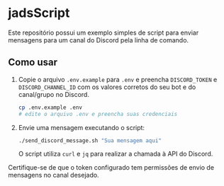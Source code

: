 # jadsScript

Este repositório possui um exemplo simples de script para enviar mensagens para um canal do Discord pela linha de comando.

## Como usar

1. Copie o arquivo `.env.example` para `.env` e preencha `DISCORD_TOKEN` e `DISCORD_CHANNEL_ID` com os valores corretos do seu bot e do canal/grupo no Discord.

   ```bash
   cp .env.example .env
   # edite o arquivo .env e preencha suas credenciais
   ```

2. Envie uma mensagem executando o script:

   ```bash
   ./send_discord_message.sh "Sua mensagem aqui"
   ```
   O script utiliza `curl` e `jq` para realizar a chamada à API do Discord.

Certifique-se de que o token configurado tem permissões de envio de mensagens no canal desejado.
